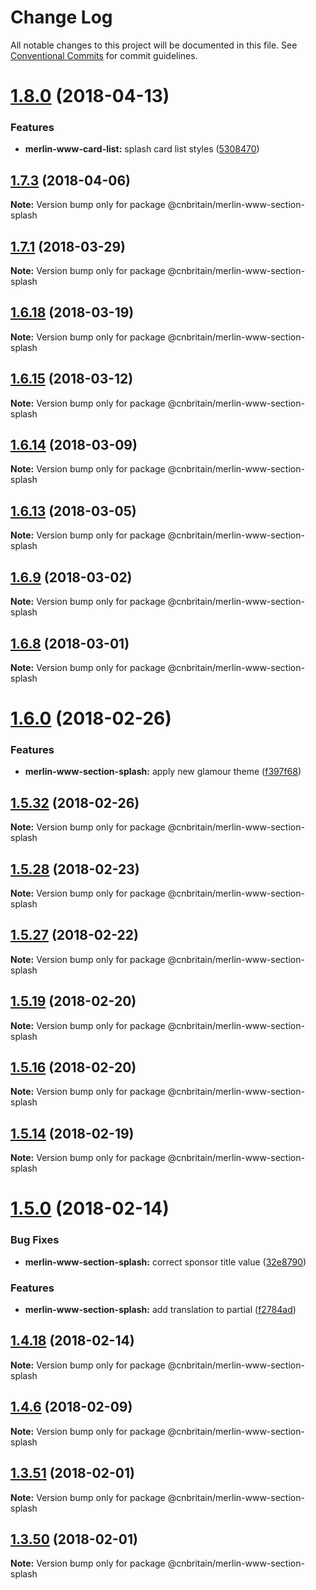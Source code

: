 # Change Log

All notable changes to this project will be documented in this file.
See [Conventional Commits](https://conventionalcommits.org) for commit guidelines.

<a name="1.8.0"></a>
# [1.8.0](https://github.com/cnduk/merlin-www-components/compare/@cnbritain/merlin-www-section-splash@1.7.3...@cnbritain/merlin-www-section-splash@1.8.0) (2018-04-13)


### Features

* **merlin-www-card-list:** splash card list styles ([5308470](https://github.com/cnduk/merlin-www-components/commit/5308470))




<a name="1.7.3"></a>
## [1.7.3](https://github.com/cnduk/merlin-www-components/compare/@cnbritain/merlin-www-section-splash@1.7.2...@cnbritain/merlin-www-section-splash@1.7.3) (2018-04-06)




**Note:** Version bump only for package @cnbritain/merlin-www-section-splash

<a name="1.7.1"></a>
## [1.7.1](https://github.com/cnduk/merlin-www-components/compare/@cnbritain/merlin-www-section-splash@1.7.0...@cnbritain/merlin-www-section-splash@1.7.1) (2018-03-29)




**Note:** Version bump only for package @cnbritain/merlin-www-section-splash

<a name="1.6.18"></a>
## [1.6.18](https://github.com/cnduk/merlin-www-components/compare/@cnbritain/merlin-www-section-splash@1.6.17...@cnbritain/merlin-www-section-splash@1.6.18) (2018-03-19)




**Note:** Version bump only for package @cnbritain/merlin-www-section-splash

<a name="1.6.15"></a>
## [1.6.15](https://github.com/cnduk/merlin-www-components/compare/@cnbritain/merlin-www-section-splash@1.6.14...@cnbritain/merlin-www-section-splash@1.6.15) (2018-03-12)




**Note:** Version bump only for package @cnbritain/merlin-www-section-splash

<a name="1.6.14"></a>
## [1.6.14](https://github.com/cnduk/merlin-www-components/compare/@cnbritain/merlin-www-section-splash@1.6.13...@cnbritain/merlin-www-section-splash@1.6.14) (2018-03-09)




**Note:** Version bump only for package @cnbritain/merlin-www-section-splash

<a name="1.6.13"></a>
## [1.6.13](https://github.com/cnduk/merlin-www-components/compare/@cnbritain/merlin-www-section-splash@1.6.12...@cnbritain/merlin-www-section-splash@1.6.13) (2018-03-05)




**Note:** Version bump only for package @cnbritain/merlin-www-section-splash

<a name="1.6.9"></a>
## [1.6.9](https://github.com/cnduk/merlin-www-components/compare/@cnbritain/merlin-www-section-splash@1.6.8...@cnbritain/merlin-www-section-splash@1.6.9) (2018-03-02)




**Note:** Version bump only for package @cnbritain/merlin-www-section-splash

<a name="1.6.8"></a>
## [1.6.8](https://github.com/cnduk/merlin-www-components/compare/@cnbritain/merlin-www-section-splash@1.6.7...@cnbritain/merlin-www-section-splash@1.6.8) (2018-03-01)




**Note:** Version bump only for package @cnbritain/merlin-www-section-splash

<a name="1.6.0"></a>
# [1.6.0](https://github.com/cnduk/merlin-www-components/compare/@cnbritain/merlin-www-section-splash@1.5.36...@cnbritain/merlin-www-section-splash@1.6.0) (2018-02-26)


### Features

* **merlin-www-section-splash:** apply new glamour theme ([f397f68](https://github.com/cnduk/merlin-www-components/commit/f397f68))




<a name="1.5.32"></a>
## [1.5.32](https://github.com/cnduk/merlin-www-components/compare/@cnbritain/merlin-www-section-splash@1.5.31...@cnbritain/merlin-www-section-splash@1.5.32) (2018-02-26)




**Note:** Version bump only for package @cnbritain/merlin-www-section-splash

<a name="1.5.28"></a>
## [1.5.28](https://github.com/cnduk/merlin-www-components/compare/@cnbritain/merlin-www-section-splash@1.5.27...@cnbritain/merlin-www-section-splash@1.5.28) (2018-02-23)




**Note:** Version bump only for package @cnbritain/merlin-www-section-splash

<a name="1.5.27"></a>
## [1.5.27](https://github.com/cnduk/merlin-www-components/compare/@cnbritain/merlin-www-section-splash@1.5.26...@cnbritain/merlin-www-section-splash@1.5.27) (2018-02-22)




**Note:** Version bump only for package @cnbritain/merlin-www-section-splash

<a name="1.5.19"></a>
## [1.5.19](https://github.com/cnduk/merlin-www-components/compare/@cnbritain/merlin-www-section-splash@1.5.18...@cnbritain/merlin-www-section-splash@1.5.19) (2018-02-20)




**Note:** Version bump only for package @cnbritain/merlin-www-section-splash

<a name="1.5.16"></a>
## [1.5.16](https://github.com/cnduk/merlin-www-components/compare/@cnbritain/merlin-www-section-splash@1.5.15...@cnbritain/merlin-www-section-splash@1.5.16) (2018-02-20)




**Note:** Version bump only for package @cnbritain/merlin-www-section-splash

<a name="1.5.14"></a>
## [1.5.14](https://github.com/cnduk/merlin-www-components/compare/@cnbritain/merlin-www-section-splash@1.5.13...@cnbritain/merlin-www-section-splash@1.5.14) (2018-02-19)




**Note:** Version bump only for package @cnbritain/merlin-www-section-splash

<a name="1.5.0"></a>
# [1.5.0](https://github.com/cnduk/merlin-www-components/compare/@cnbritain/merlin-www-section-splash@1.4.20...@cnbritain/merlin-www-section-splash@1.5.0) (2018-02-14)


### Bug Fixes

* **merlin-www-section-splash:** correct sponsor title value ([32e8790](https://github.com/cnduk/merlin-www-components/commit/32e8790))


### Features

* **merlin-www-section-splash:** add translation to partial ([f2784ad](https://github.com/cnduk/merlin-www-components/commit/f2784ad))




<a name="1.4.18"></a>
## [1.4.18](https://github.com/cnduk/merlin-www-components/compare/@cnbritain/merlin-www-section-splash@1.4.17...@cnbritain/merlin-www-section-splash@1.4.18) (2018-02-14)




**Note:** Version bump only for package @cnbritain/merlin-www-section-splash

<a name="1.4.6"></a>
## [1.4.6](https://github.com/cnduk/merlin-www-components/compare/@cnbritain/merlin-www-section-splash@1.4.5...@cnbritain/merlin-www-section-splash@1.4.6) (2018-02-09)




**Note:** Version bump only for package @cnbritain/merlin-www-section-splash

<a name="1.3.51"></a>
## [1.3.51](https://github.com/cnduk/merlin-www-components/compare/@cnbritain/merlin-www-section-splash@1.3.50...@cnbritain/merlin-www-section-splash@1.3.51) (2018-02-01)




**Note:** Version bump only for package @cnbritain/merlin-www-section-splash

<a name="1.3.50"></a>
## [1.3.50](https://github.com/cnduk/merlin-www-components/compare/@cnbritain/merlin-www-section-splash@1.3.49...@cnbritain/merlin-www-section-splash@1.3.50) (2018-02-01)




**Note:** Version bump only for package @cnbritain/merlin-www-section-splash
